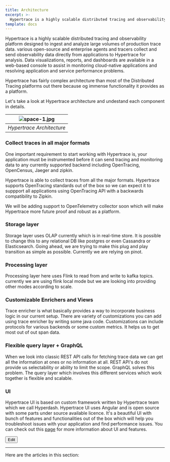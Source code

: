 ```yaml
---
title: Architecture
excerpt: >-
  Hypertrace is a highly scalable distributed tracing and observability platform.
template: docs
---
```

Hypertrace is a highly scalable distributed tracing and observability platform designed to ingest and analyze large volumes of production trace data. various open-source and enterprise agents and tracers collect and send observability data directly from applications to Hypertrace for analysis. Data visualizations, reports, and dashboards are available in a web-based console to assist in monitoring cloud-native applications and resolving application and service performance problems.

Hypertrace has fairly complex architecture than most of the Distributed Tracing platforms out there because og immense functionality it provides as a platform. 

Let's take a look at Hypertrace architecture and undestand each component in details.


| ![space-1.jpg](https://s3.amazonaws.com/fininity.tech/DT/architecture.png) | 
|:--:| 
| *Hypertrace Architecture* |

### Collect traces in all major formats
One important requirement to start working with Hypertrace is, your application must be instrumented before it can send tracing and monitoring data to any currently supported backend including OpenTracing, OpenCensus, Jaeger and zipkin. 

Hypertrace is able to collect traces from all the major formats. Hypertrace supports OpenTracing standards out of the box so we can expect it to suppport all applications using OpenTracing API with a backwards compatibility to Zipkin. 

We will be adding support to OpenTelemetry collector soon which will make Hypertrace more future proof and robust as a platform.

### Storage layer
Storage layer uses OLAP currently which is in real-time store. It is possible to change this to any relational DB like postgres or even Cassandra or Elasticsearch. Going ahead, we are trying to make this plug and play transition as simple as possible. Currently we are relying on pinot. 

### Processing layer
Processing layer here uses Flink to read from and write to kafka topics. currently we are using flink local mode but we are looking into providing other modes according to scale. 

### Customizable Enrichers and Views
Trace enricher is what basically provides a way to incorporate business logic in our current setup. There are variety of customizations you can add using trace enricher by writing some java code. Customizations can include protocols for various backends or some custom metrics. It helps us to get most out of out span data.

### Flexible query layer + GraphQL
When we look into classic REST API calls for fetching trace data we can get all the information at ones or no information at all. REST API's do not provide us selectability or ability to limit the scope. GraphQL solves this problem.  The query layer which involves this different services which work together is flexible and scalable. 

### UI
Hypertrace UI is based on custom framework written by Hypertrace team which we call Hyperdash. Hypertrace UI uses Angular and is open source with some parts under source available licence. It's a beautiful UI with bunch of features and functionalities out of the box which will help you troubleshoot issues with your application and find performance issues. You can check out this [page](docs/UI.md) for more information about UI and features. 

<a href="https://github.com/hypertrace/hypertrace-docs-website/tree/master/src/pages/docs/arch/index.md">
<button type="button">Edit</button></a>

***

Here are the articles in this section:
